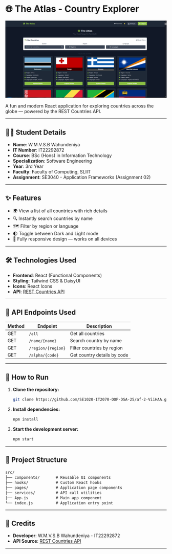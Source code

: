 # 🌐 The Atlas - Country Explorer

![The Atlas Screenshot](public/screenshot.png)

A fun and modern React application for exploring countries across the globe — powered by the REST Countries API.

---

## 🧑‍💻 Student Details

- **Name**: W.M.V.S.B Wahundeniya  
- **IT Number**: IT22292872  
- **Course**: BSc (Hons) in Information Technology  
- **Specialization**: Software Engineering  
- **Year**: 3rd Year  
- **Faculty**: Faculty of Computing, SLIIT  
- **Assignment**: SE3040 - Application Frameworks (Assignment 02)  

---

## ✨ Features

- 🌍 View a list of all countries with rich details  
- 🔍 Instantly search countries by name  
- 🗺️ Filter by region or language  
- 🌓 Toggle between Dark and Light mode  
- 📱 Fully responsive design — works on all devices  

---

## 🛠️ Technologies Used

- **Frontend**: React (Functional Components)  
- **Styling**: Tailwind CSS & DaisyUI  
- **Icons**: React Icons  
- **API**: [REST Countries API](https://restcountries.com/)  

---

## 🔌 API Endpoints Used

| Method | Endpoint              | Description                    |
|--------|-----------------------|--------------------------------|
| GET    | `/all`                | Get all countries              |
| GET    | `/name/{name}`        | Search country by name         |
| GET    | `/region/{region}`    | Filter countries by region     |
| GET    | `/alpha/{code}`       | Get country details by code    |

---

## 🚀 How to Run

1. **Clone the repository:**
   ```bash
   git clone https://github.com/SE1020-IT2070-OOP-DSA-25/af-2-ViiHAA.git
   ```

2. **Install dependencies:**
   ```bash
   npm install
   ```

3. **Start the development server:**
   ```bash
   npm start
   ```

---

## 📁 Project Structure

```
src/
├── components/       # Reusable UI components
├── hooks/            # Custom React hooks
├── pages/            # Application page components
├── services/         # API call utilities
├── App.js            # Main app component
└── index.js          # Application entry point
```

---

## 👏 Credits

- **Developer**: W.M.V.S.B Wahundeniya - IT22292872  
- **API Source**: [REST Countries API](https://restcountries.com/)  

---